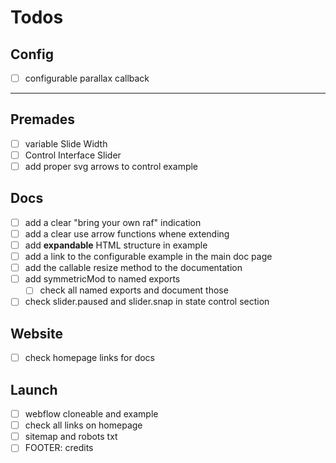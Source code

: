 # Todos

## Config

- [ ] configurable parallax callback

---

## Premades

- [ ] variable Slide Width
- [ ] Control Interface Slider
- [ ] add proper svg arrows to control example

## Docs

- [ ] add a clear "bring your own raf" indication
- [ ] add a clear use arrow functions whene extending
- [ ] add **expandable** HTML structure in example
- [ ] add a link to the configurable example in the main doc page
- [ ] add the callable resize method to the documentation
- [ ] add symmetricMod to named exports
  - [ ] check all named exports and document those
- [ ] check slider.paused and slider.snap in state control section

## Website

- [ ] check homepage links for docs

## Launch

- [ ] webflow cloneable and example
- [ ] check all links on homepage
- [ ] sitemap and robots txt
- [ ] FOOTER: credits
